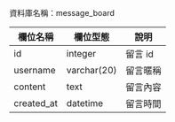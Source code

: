 資料庫名稱：message_board

| 欄位名稱 | 欄位型態 | 說明 |
|----------|----------|------|
|  id  |    integer      | 留言 id     |
|  username  |    varchar(20)  | 留言暱稱    |
|  content  |    text  | 留言內容    |
| created_at  |   datetime  | 留言時間    |